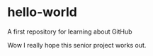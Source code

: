 # hello-world
A first repository for learning about GitHub

Wow I really hope this senior project works out.

